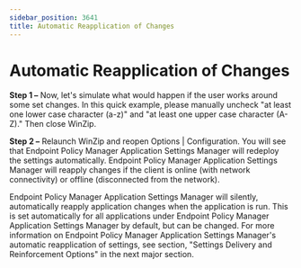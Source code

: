 ```yaml
---
sidebar_position: 3641
title: Automatic Reapplication of Changes
---
```


# Automatic Reapplication of Changes

**Step 1 –** Now, let's simulate what would happen if the user works around some set changes. In this quick example, please manually uncheck "at least one lower case character (a-z)" and "at least one upper case character (A-Z)." Then close WinZip.

**Step 2 –** Relaunch WinZip and reopen Options | Configuration. You will see that Endpoint Policy Manager Application Settings Manager will redeploy the settings automatically. Endpoint Policy Manager Application Settings Manager will reapply changes if the client is online (with network connectivity) or offline (disconnected from the network).

Endpoint Policy Manager Application Settings Manager will silently, automatically reapply application changes when the application is run. This is set automatically for all applications under Endpoint Policy Manager Application Settings Manager by default, but can be changed. For more information on Endpoint Policy Manager Application Settings Manager's automatic reapplication of settings, see section, "Settings Delivery and Reinforcement Options" in the next major section.